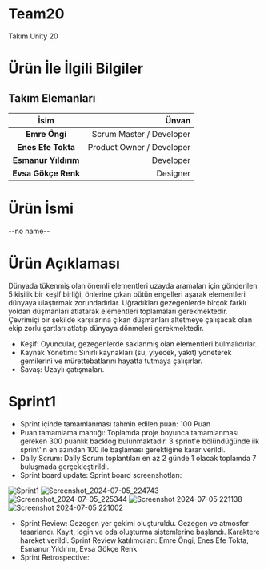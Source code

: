 # Team20
Takım Unity 20
# Ürün İle İlgili Bilgiler
## Takım Elemanları
| İsim   | Ünvan  |
|:-------:| -----:|
| **Emre Öngi** | Scrum Master / Developer     |
| **Enes Efe Tokta**   |  Product Owner / Developer   |
| **Esmanur Yıldırım**     | Developer  |
| **Evsa Gökçe Renk**     | Designer  |
# Ürün İsmi
--no name--
# Ürün Açıklaması
Dünyada tükenmiş olan önemli elementleri uzayda aramaları için gönderilen 5 kişilik bir keşif birliği, önlerine çıkan bütün engelleri aşarak elementleri dünyaya ulaştırmak zorundadırlar. Uğradıkları gezegenlerde birçok farklı yoldan düşmanları atlatarak elementleri toplamaları gerekmektedir. Çevrimiçi bir şekilde karşılarına çıkan düşmanları altetmeye çalışacak olan ekip zorlu şartları atlatıp dünyaya dönmeleri gerekmektedir.
-	Keşif: Oyuncular, gezegenlerde saklanmış olan elementleri bulmalıdırlar.
-	Kaynak Yönetimi: Sınırlı kaynakları (su, yiyecek, yakıt) yöneterek gemilerini ve mürettebatlarını hayatta tutmaya çalışırlar.
-	Savaş: Uzaylı  çatışmaları.
# Sprint1
- Sprint içinde tamamlanması tahmin edilen puan: 100 Puan
- Puan tamamlama mantığı: Toplamda proje boyunca tamamlanması gereken 300 puanlık backlog bulunmaktadır. 3 sprint'e bölündüğünde ilk sprint'in en azından 100 ile başlaması gerektiğine karar verildi.
- Daily Scrum: Daily Scrum toplantıları en az 2 günde 1 olacak toplamda 7 buluşmada gerçekleştirildi.
- Sprint board update: Sprint board screenshotları:

![Sprint1](https://github.com/emreongi/Team20/assets/109675720/e6811276-a7aa-4eae-8f3b-62968edb7125)
![Screenshot_2024-07-05_224743](https://github.com/emreongi/Team20/assets/109675720/0bbb80db-f69b-496b-a2a0-9442360da498)
![Screenshot_2024-07-05_225344](https://github.com/emreongi/Team20/assets/109675720/93b09543-5a69-44a7-bdf9-b2a9db165025)
![Screenshot 2024-07-05 221138](https://github.com/emreongi/Team20/assets/109675720/d451b119-e6ef-401e-a7ef-726526233bd8)
![Screenshot 2024-07-05 221002](https://github.com/emreongi/Team20/assets/109675720/ced88e8a-f382-46a9-9bc5-30d20726bffc)
- Sprint Review: Gezegen yer çekimi oluşturuldu. Gezegen ve atmosfer tasarlandı. Kayıt, login ve oda oluşturma sistemlerine başlandı. Karaktere hareket verildi.  Sprint Review katılımcıları: Emre Öngi, Enes Efe Tokta, Esmanur Yıldırım, Evsa Gökçe Renk
- Sprint Retrospective: 
